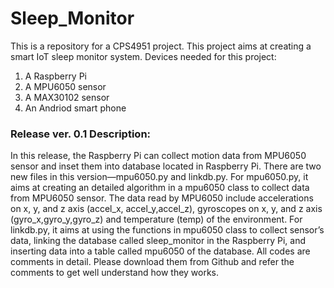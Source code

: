 # Sleep_Monitor
This is a repository for a CPS4951 project. 
This project aims at creating a smart IoT sleep monitor system.
Devices needed for this project:
1. A Raspberry Pi
2. A MPU6050 sensor
3. A MAX30102 sensor
4. An Andriod smart phone


### Release ver. 0.1 Description:
In this release, the Raspberry Pi can collect motion data from MPU6050 sensor and inset them into database located in Raspberry Pi.
There are two new files in this version—mpu6050.py and linkdb.py. 
For mpu6050.py, it aims at creating an detailed algorithm in a mpu6050 class to collect data from MPU6050 sensor. The data read by MPU6050 include accelerations on x, y, and z axis (accel_x, accel_y,accel_z), gyroscopes on x, y, and z axis (gyro_x,gyro_y,gyro_z) and temperature (temp) of the environment. 
For linkdb.py, it aims at using the functions in mpu6050 class to collect sensor’s data, linking the database called sleep_monitor in the Raspberry Pi, and inserting data into a table called mpu6050 of the database. 
All codes are comments in detail. Please download them from Github and refer the comments to get well understand how they works. 

